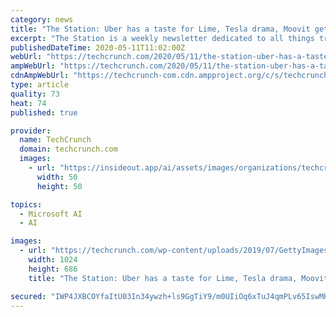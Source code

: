 ```yaml
---
category: news
title: "The Station: Uber has a taste for Lime, Tesla drama, Moovit gets acquired"
excerpt: "The Station is a weekly newsletter dedicated to all things transportation. Sign up here — just click The Station — to receive it every Saturday in your inbox. Hi and welcome back to The Station, I’m your host Kirsten Korosec,"
publishedDateTime: 2020-05-11T11:02:00Z
webUrl: "https://techcrunch.com/2020/05/11/the-station-uber-has-a-taste-for-lime-tesla-drama-moovit-gets-acquired/"
ampWebUrl: "https://techcrunch.com/2020/05/11/the-station-uber-has-a-taste-for-lime-tesla-drama-moovit-gets-acquired/amp/"
cdnAmpWebUrl: "https://techcrunch-com.cdn.ampproject.org/c/s/techcrunch.com/2020/05/11/the-station-uber-has-a-taste-for-lime-tesla-drama-moovit-gets-acquired/amp/"
type: article
quality: 73
heat: 74
published: true

provider:
  name: TechCrunch
  domain: techcrunch.com
  images:
    - url: "https://insideout.app/ai/assets/images/organizations/techcrunch.com-50x50.jpg"
      width: 50
      height: 50

topics:
  - Microsoft AI
  - AI

images:
  - url: "https://techcrunch.com/wp-content/uploads/2019/07/GettyImages-1159465876.jpg?w=1024"
    width: 1024
    height: 686
    title: "The Station: Uber has a taste for Lime, Tesla drama, Moovit gets acquired"

secured: "IWP4JXBCOYfaItU03In34ywzh+ls9GgTiY9/m0UIiOq6xTuJ4qmPLv65IswMKvcfjOEhCdvriUMmPRBv0c5gsqlr+HSWG/SloFSQhTvphymjVQbPAxPNvXBWBMRJusJSCd0LBtg9BTqUfqU4RKXhpDh42Y6fM516on4vH4u9LaxmId0d+GdXiwlFo3+hcrexpbYJp579LiVFarHjL+2GzEp+G74Qd17k9qhPbmQ/apKPra0NLXnDPO9uV9VZZSPBDTqDj5O72BOY878MDhJmRg5orZF9jO+WAW9acM5XPJd0rZYb3W/nAKsy4UvTodXM4oGbxmSDBLEOXbWsgLzPuoB7W+FGcWbyVnvLDPb3xZEx0bcJ1AFOcO35QtJDx4hO6ju383BROZhC7frAoIbHB7YING2WGy3gvuFrYrmIN+CfhCSpUOAKAXvDyW7aT6G296JeeiWgPSXYejozuNOb+vVW32AS3muCPVXWIyXnlvo=;JyvmG5udLWAKtXEmZVCSDg=="
---
```


